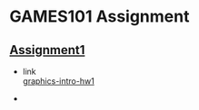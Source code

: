 # GAMES101 Assignment
## [Assignment1](./Assignment1)
- link<br>
[graphics-intro-hw1](http://games-cn.org/forums/topic/graphics-intro-hw1)

- 